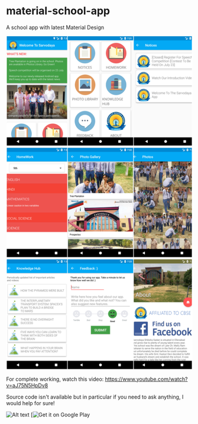 # material-school-app
A school app with latest Material Design


![Home Screen show latest News and Featured Image](/screenshots/clg1.jpg?raw=true)
![Homework and Photos](/screenshots/clg2.jpg?raw=true)
![Knowledge Hub, Feedback Hub and About](/screenshots/clg3.jpg?raw=true)

For complete working, watch this video: https://www.youtube.com/watch?v=aJ75N5HpDv8

Source code isn't available but in particular if you need to ask anything, I would help for sure!

![Alt text](https://play.google.com/intl/en_us/badges/images/generic/en_badge_web_generic.png)
[![Get it on Google Play](https://play.google.com/intl/en_us/badges/images/generic/en_badge_web_generic.png](https://play.google.com/store/apps/details?id=com.parassidhu.sarvodaya)[)
